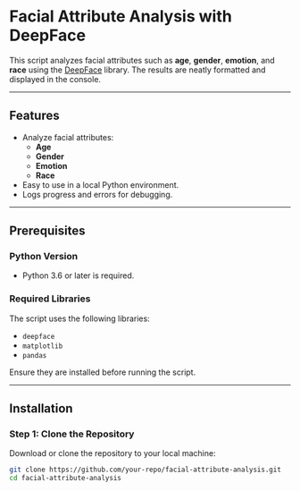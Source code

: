 # Facial Attribute Analysis with DeepFace

This script analyzes facial attributes such as **age**, **gender**, **emotion**, and **race** using the [DeepFace](https://github.com/serengil/deepface) library. The results are neatly formatted and displayed in the console.

---

## Features

- Analyze facial attributes:
  - **Age**
  - **Gender**
  - **Emotion**
  - **Race**
- Easy to use in a local Python environment.
- Logs progress and errors for debugging.

---

## Prerequisites

### Python Version
- Python 3.6 or later is required.

### Required Libraries
The script uses the following libraries:
- `deepface`
- `matplotlib`
- `pandas`

Ensure they are installed before running the script.

---

## Installation

### Step 1: Clone the Repository
Download or clone the repository to your local machine:
```bash
git clone https://github.com/your-repo/facial-attribute-analysis.git
cd facial-attribute-analysis
